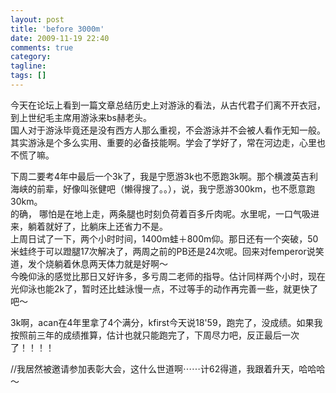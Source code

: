 ```yaml
---
layout: post
title: 'before 3000m'
date: 2009-11-19 22:40
comments: true
category: 
tagline: 
tags: []
---
```

    

今天在论坛上看到一篇文章总结历史上对游泳的看法，从古代君子们离不开衣冠，到上世纪毛主席用游泳来bs赫老头。  
国人对于游泳毕竟还是没有西方人那么重视，不会游泳并不会被人看作无知一般。  
其实游泳是个多么实用、重要的必备技能啊。学会了学好了，常在河边走，心里也不慌了嘛。  
  
下周二要考4年中最后一个3k了，我是宁愿游3k也不愿跑3k啊。那个横渡英吉利海峡的前辈，好像叫张健吧（懒得搜了。。），说，我宁愿游300km，也不愿意跑30km。  
的确， 哪怕是在地上走，两条腿也时刻负荷着百多斤肉呢。水里呢，一口气吸进来，躺着就好了，比躺床上还省力不是。  
上周日试了一下，两个小时时间，1400m蛙＋800m仰。那日还有一个突破，50米蛙终于可以蹬腿17次解决了，两周之前的PB还是24次呢。回来对femperor说笑道，发个烧躺着休息两天体力就是好啊～  
今晚仰泳的感觉比那日又好许多，多亏周二老师的指导。估计同样两个小时，现在光仰泳也能2k了，暂时还比蛙泳慢一点，不过等手的动作再完善一些，就更快了吧～  
  
3k啊，acan在4年里拿了4个满分，kfirst今天说18'59，跑完了，没成绩。如果我按照前三年的成绩推算，估计也就只能跑完了，下周尽力吧，反正最后一次了！！！！  
  
  
//我居然被邀请参加表彰大会，这什么世道啊⋯⋯计62得道，我跟着升天，哈哈哈～  

